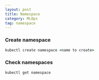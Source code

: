 ```yaml
---
layout: post
title: Namespace
category: MLOps
tag: namespace
---
```

### Create namespace

```cmd
kubectl create namespace <name to create>
```

### Check namespaces

```cmd
kubectl get namespace
```